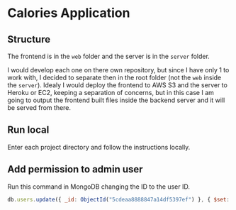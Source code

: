 # Calories Application

## Structure

The frontend is in the `web` folder and the server is in the `server` folder.

I would develop each one on there own repository, but since I have only 1 to work with, I decided to separate then in the root folder (not the `web` inside the `server`). Idealy I would deploy the frontend to AWS S3 and the server to Heroku or EC2, keeping a separation of concerns, but in this case I am going to output the frontend built files inside the backend server and it will be served from there.

## Run local

Enter each project directory and follow the instructions locally.

## Add permission to admin user

Run this command in MongoDB changing the ID to the user ID.

```js
db.users.update({ _id: ObjectId("5cdeaa8888847a14df5397ef") }, { $set: { permissions: ["user_edit", "meals_all"] } });
```
